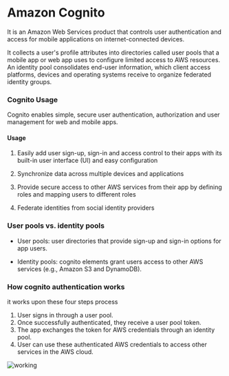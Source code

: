 # Amazon Cognito

It is an Amazon Web Services product that controls user authentication and access for mobile applications on internet-connected devices.

It collects a user's profile attributes into directories called user pools that a mobile app or web app uses to configure limited access to AWS resources. An identity pool consolidates end-user information, which client access platforms, devices and operating systems receive to organize federated identity groups.

### Cognito Usage

Cognito enables simple, secure user authentication, authorization and user management for web and mobile apps.


#### Usage

1. Easily add user sign-up, sign-in and access control to their apps with its built-in user interface (UI) and easy configuration

2. Synchronize data across multiple devices and applications
3. Provide secure access to other AWS services from their app by defining roles and mapping users to different roles
4. Federate identities from social identity providers

### User pools vs. identity pools

* User pools: user directories that provide sign-up and sign-in options for app users.

* Identity pools: cognito elements grant users access to other AWS services (e.g., Amazon S3 and DynamoDB).

### How cognito authentication works

it works upon these four steps process
1. User signs in through a user pool.
2. Once successfully authenticated, they receive a user pool token.
3. The app exchanges the token for AWS credentials through an identity pool.
4. User can use these authenticated AWS credentials to access other services in the AWS cloud. 

![working](https://cdn.ttgtmedia.com/rms/onlineimages/aws-excerpt_cognito.png)